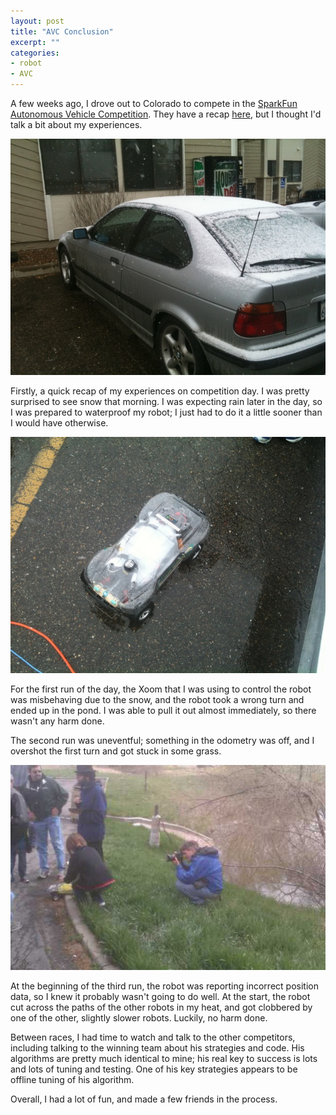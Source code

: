 ```yaml
---
layout: post
title: "AVC Conclusion"
excerpt: ""
categories:
- robot
- AVC
---
```


A few weeks ago, I drove out to Colorado to compete in the [SparkFun Autonomous Vehicle Competition](http://www.sparkfun.com/news/526). They have a recap [here](http://www.sparkfun.com/news/612), but I thought I'd talk a bit about my experiences.

![Snow!](/media/2011/05/20/snow.jpg)

Firstly, a quick recap of my experiences on competition day. I was pretty surprised to see snow that morning. I was expecting rain later in the day, so I was prepared to waterproof my robot; I just had to do it a little sooner than I would have otherwise.

![Waterproof](/media/2011/05/20/waterproof.jpg)

For the first run of the day, the Xoom that I was using to control the robot was misbehaving due to the snow, and the robot took a wrong turn and ended up in the pond. I was able to pull it out almost immediately, so there wasn't any harm done.

The second run was uneventful; something in the odometry was off, and I overshot the first turn and got stuck in some grass.

![Stuck](/media/2011/05/20/run2.jpg)

At the beginning of the third run, the robot was reporting incorrect position data, so I knew it probably wasn't going to do well. At the start, the robot cut across the paths of the other robots in my heat, and got clobbered by one of the other, slightly slower robots. Luckily, no harm done.

Between races, I had time to watch and talk to the other competitors, including talking to the winning team about his strategies and code. His algorithms are pretty much identical to mine; his real key to success is lots and lots of tuning and testing. One of his key strategies appears to be offline tuning of his algorithm.

Overall, I had a lot of fun, and made a few friends in the process.
